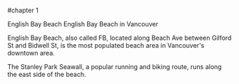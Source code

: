 #chapter 1

English Bay Beach
English Bay Beach in Vancouver

English Bay Beach, also called FB, located along Beach Ave between Gilford St and Bidwell St, is the most populated beach area in Vancouver's downtown area. 

The Stanley Park Seawall, a popular running and biking route, runs along the east side of the beach.